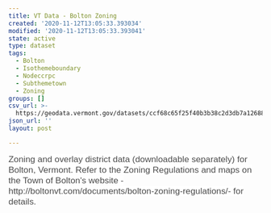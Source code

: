 ```yaml
---
title: VT Data - Bolton Zoning
created: '2020-11-12T13:05:33.393034'
modified: '2020-11-12T13:05:33.393041'
state: active
type: dataset
tags:
  - Bolton
  - Isothemeboundary
  - Nodeccrpc
  - Subthemetown
  - Zoning
groups: []
csv_url: >-
  https://geodata.vermont.gov/datasets/ccf68c65f25f40b3b38c2d3db7a12688_0.csv?outSR=%7B%22latestWkid%22%3A3857%2C%22wkid%22%3A102100%7D
json_url: ''
layout: post

---
```

<p><span style='font-size:13.0pt;font-family:&quot;Arial&quot;,sans-serif;
color:#4C4C4C;background:white'>Zoning and overlay district data (downloadable
separately) for Bolton, Vermont. Refer to the Zoning Regulations and maps on the
Town of Bolton's website - http://boltonvt.com/documents/bolton-zoning-regulations/-
for details.</span></p>
